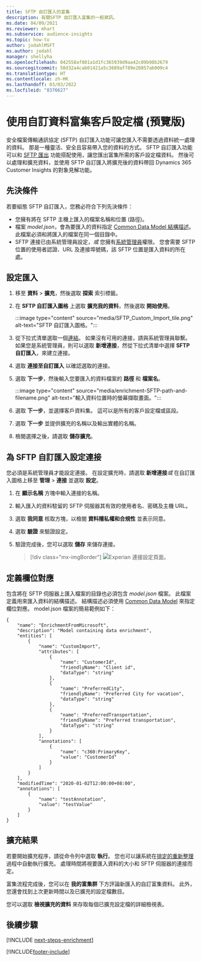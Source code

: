 ```yaml
---
title: SFTP 自訂匯入的富集
description: 有關SFTP 自訂匯入富集的一般資訊。
ms.date: 04/09/2021
ms.reviewer: mhart
ms.subservice: audience-insights
ms.topic: how-to
author: jodahlMSFT
ms.author: jodahl
manager: shellyha
ms.openlocfilehash: 042558af801a1d1fc365939d9aa42c09b98b2679
ms.sourcegitcommit: 50d32a4cab01421a5c3689af789e20857ab009c4
ms.translationtype: HT
ms.contentlocale: zh-HK
ms.lasthandoff: 03/03/2022
ms.locfileid: "8376627"
---
```

# <a name="enrich-customer-profiles-with-custom-data-preview"></a>使用自訂資料富集客戶設定檔 (預覽版)

安全檔案傳輸通訊協定 (SFTP) 自訂匯入功能可讓您匯入不需要透過資料統一處理的資料。 那是一種靈活、安全且容易帶入您的資料的方式。 SFTP 自訂匯入功能可以和 [SFTP 匯出](export-sftp.md) 功能搭配使用，讓您匯出富集所需的客戶設定檔資料。 然後可以處理和擴充資料，並使用 SFTP 自訂匯入將擴充後的資料帶回 Dynamics 365 Customer Insights 的對象見解功能。

## <a name="prerequisites"></a>先決條件

若要組態 SFTP 自訂匯入，您務必符合下列先決條件：

- 您擁有將在 SFTP 主機上匯入的檔案名稱和位置 (路徑)。
- 檔案 *model.json*，會為要匯入的資料指定 [Common Data Model 結構描述](/common-data-model/)。 此檔案必須和將匯入的檔案在同一個目錄中。
- SFTP 連接已由系統管理員設定，*或* 您擁有[系統管理員](permissions.md#admin)權限。 您會需要 SFTP 位置的使用者認證、URL 及連接埠號碼，該 SFTP 位置是匯入資料的所在處。


## <a name="configure-the-import"></a>設定匯入

1. 移至 **資料** > **擴充**，然後選取 **探索** 索引標籤。

1. 在 **SFTP 自訂匯入圖格** 上選取 **擴充我的資料**，然後選取 **開始使用**。

   :::image type="content" source="media/SFTP_Custom_Import_tile.png" alt-text="SFTP 自訂匯入圖格。":::

1. 從下拉式清單選取一個[連結](connections.md)。 如果沒有可用的連接，請與系統管理員聯繫。 如果您是系統管理員，則可以選取 **新增連接**，然從下拉式清單中選擇 **SFTP 自訂匯入**，來建立連接。

1. 選取 **連接至自訂匯入** 以確認選取的連接。

1.  選取 **下一步**，然後輸入您要匯入的資料檔案的 **路徑** 和 **檔案名**。

    :::image type="content" source="media/enrichment-SFTP-path-and-filename.png" alt-text="輸入資料位置時的螢幕擷取畫面。":::

1. 選取 **下一步**，並選擇客戶資料集。 這可以是所有的客戶設定檔或區段。

1. 選取 **下一步** 並提供擴充的名稱以及輸出實體的名稱。 

1. 檢閱選擇之後，請選取 **儲存擴充**。

## <a name="configure-the-connection-for-sftp-custom-import"></a>為 SFTP 自訂匯入設定連接 

您必須是系統管理員才能設定連接。 在設定擴充時，請選取 **新增連接***或* 在自訂匯入圖格上移至 **管理** > **連接** 並選取 **設定**。

1. 在 **顯示名稱** 方塊中輸入連接的名稱。

1. 輸入匯入的資料駐留的 SFTP 伺服器其有效的使用者名、密碼及主機 URL。

1. 選取 **我同意** 核取方塊，以檢閱 **資料隱私權和合規性** 並表示同意。

1. 選取 **驗證** 來驗證設定。

1. 驗證完成後，您可以選取 **儲存** 來儲存連接。

   > [!div class="mx-imgBorder"]
   > ![Experian 連接設定頁面。](media/enrichment-SFTP-connection.png "Experian 連接設定頁面")


## <a name="defining-field-mappings"></a>定義欄位對應 

包含將在 SFTP 伺服器上匯入檔案的目錄也必須包含 *model.json* 檔案。 此檔案定義用來匯入資料的結構描述。 結構描述必須使用 [Common Data Model](/common-data-model/) 來指定欄位對應。 model.json 檔案的簡易範例如下：

```
{
    "name": "EnrichmentFromMicrosoft",
    "description": "Model containing data enrichment",
    "entities": [
        {
            "name": "CustomImport",
            "attributes": [
                {
                    "name": "CustomerId",
                    "friendlyName": "Client id",
                    "dataType": "string"
                },
                {
                    "name": "PreferredCity",
                    "friendlyName": "Preferred City for vacation",
                    "dataType": "string"
                },
                {
                    "name": "PreferredTransportation",
                    "friendlyName": "Preferred transportation",
                    "dataType": "string"
                }
            ],
            "annotations": [
                {
                    "name": "c360:PrimaryKey",
                    "value": "CustomerId"
                }
            ]
        }
    ],
    "modifiedTime": "2020-01-02T12:00:00+08:00",
    "annotations": [
        {
            "name": "testAnnotation",
            "value": "testValue"
        }
    ]
}
```

## <a name="enrichment-results"></a>擴充結果

若要開始擴充程序，請從命令列中選取 **執行**。 您也可以讓系統在[排定的重新整理](system.md#schedule-tab)過程中自動執行擴充。 處理時間將視要匯入資料的大小和 SFTP 伺服器的連接而定。

富集流程完成後，您可以在 **我的富集群** 下方評論新匯入的自訂富集資料。 此外，您還會找到上次更新時間以及已擴充的設定檔數目。

您可以選取 **檢視擴充的資料** 來存取每個已擴充設定檔的詳細檢視表。

## <a name="next-steps"></a>後續步驟

[!INCLUDE [next-steps-enrichment](../includes/next-steps-enrichment.md)]

[!INCLUDE[footer-include](../includes/footer-banner.md)]
